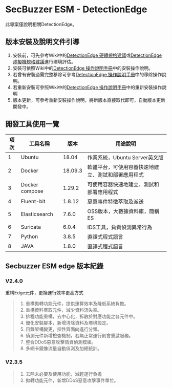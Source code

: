 # SecBuzzer ESM - DetectionEdge 

此專案僅說明相關DetectionEdge。
## 版本安裝及說明文件引導

1. 安裝前，可先參考Ｗiki中的[DetectionEdge 硬體規格建議](https://github.com/secbuzzer/DetectionEdge/wiki/DetectionEdge-硬體規格建議)或[DetectionEdge 虛擬機規格建議](https://github.com/secbuzzer/DetectionEdge/wiki/DetectionEdge-虛擬機規格建議)進行環境評估。
2. 安裝可依照Wiki中的[DetectionEdge 操作說明手冊](https://github.com/secbuzzer/DetectionEdge/wiki/DetectionEdge-操作說明手冊)中的安裝操作說明。
3. 若曾有安裝過需完整移除可參考[DetectionEdge 操作說明手冊](https://github.com/secbuzzer/DetectionEdge/wiki/DetectionEdge-操作說明手冊)中的移除操作說明。
4. 若重新安裝可參照Wiki中的[DetectionEdge 操作說明手冊](https://github.com/secbuzzer/DetectionEdge/wiki/DetectionEdge-操作說明手冊)中的重新安裝操作說明
5. 版本更新，可參考重新安裝操作說明，將新版本直接取代即可，自動版本更新開發中。


## 開發工具使用一覽

|項次|工具名稱           |  版本       | 用途說明 |
|---|------------------|------------|---------|
| 1 |Ubuntu            | 18.04      | 作業系統，Ubuntu Server英文版 |
| 2 |Docker            | 18.09.3    | 軟體平台，可使用容器快速地建立、測試和部署應用程式 |
| 3 |Docker compose    | 1.29.2     | 可使用容器快速地建立、測試和部署應用程式 |
| 4 |Fluent-bit        | 1.8.12     | 惡意事件特徵萃取及派送 |
| 5 |Elasticsearch     | 7.6.0      | OSS版本，大數據資料庫，簡稱ES |
| 6 |Suricata          | 6.0.4      | IDS工具，負責偵測異常行為 |
| 7 |Python            | 3.8.5      | 直譯式程式語言 |
| 8 |JAVA              | 1.8.0      | 直譯式程式語言 |

## Secbuzzer ESM edge 版本紀錄

### V2.4.0
重構Edge元件，更換運行效率更高方式
> 1. 重構拋轉功能元件，提供運算效率及降低系統負擔。
> 2. 重構資料萃取元件，減少資料流失率。
> 3. 排程功能重構，去中心化，拆散於對應功能之各元件中。
> 4. 優化安裝腳本，新增清除資料及環境設定。
> 5. 目錄架構變更，採性質面向進行分類。
> 6. 偵測元件新增檢查機制，若無正常運行則會重啟服務。
> 7. 整合DDoS惡意攻擊情資偵測模組。
> 8. 多網卡鏡像流量自動偵測及加總統計。

### V2.3.5 
> 1. 去除未必要及使用功能，減輕運行負擔
> 2. 拋轉功能元件，新增DDoS惡意攻擊事件單位。
